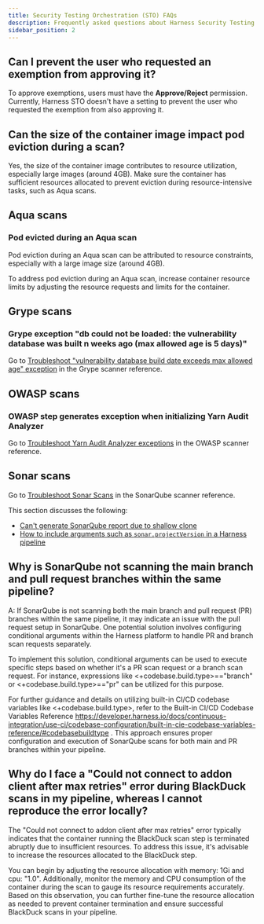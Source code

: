 ```yaml
---
title: Security Testing Orchestration (STO) FAQs
description: Frequently asked questions about Harness Security Testing Orchestration (STO).
sidebar_position: 2
---
```


## Can I prevent the user who requested an exemption from approving it?

To approve exemptions, users must have the **Approve/Reject** permission. Currently, Harness STO doesn't have a setting to prevent the user who requested the exemption from also approving it.

## Can the size of the container image impact pod eviction during a scan?

Yes, the size of the container image contributes to resource utilization, especially large images (around 4GB). Make sure the container has sufficient resources allocated to prevent eviction during resource-intensive tasks, such as Aqua scans.

## Aqua scans

### Pod evicted during an Aqua scan

Pod eviction during an Aqua scan can be attributed to resource constraints, especially with a large image size (around 4GB).

To address pod eviction during an Aqua scan, increase container resource limits by adjusting the resource requests and limits for the container.

## Grype scans

### Grype exception "db could not be loaded: the vulnerability database was built n weeks ago (max allowed age is 5 days)"

Go to [Troubleshoot "vulnerability database build date exceeds max allowed age" exception](/docs/security-testing-orchestration/sto-techref-category/grype/grype-scanner-reference#troubleshoot-vulnerability-database-build-date-exceeds-max-allowed-age-exception) in the Grype scanner reference.

## OWASP scans

### OWASP step generates exception when initializing Yarn Audit Analyzer 

<!-- https://harness.atlassian.net/browse/STO-6975 -->

Go to [Troubleshoot Yarn Audit Analyzer exceptions](/docs/security-testing-orchestration/sto-techref-category/owasp-scanner-reference#owasp-step-generates-yarn-audit-analyzer-exception) in the OWASP scanner reference.
  

## Sonar scans

Go to [Troubleshoot Sonar Scans](/docs/security-testing-orchestration/sto-techref-category/sonarqube-sonar-scanner-reference#troubleshoot-sonar-scans) in the SonarQube scanner reference. 

This section discusses the following:

- [Can't generate SonarQube report due to shallow clone](/docs/security-testing-orchestration/sto-techref-category/sonarqube-sonar-scanner-reference#cant-generate-sonarqube-report-due-to-shallow-clone)
- [How to include arguments such as `sonar.projectVersion` in a Harness pipeline](/docs/security-testing-orchestration/sto-techref-category/sonarqube-sonar-scanner-reference#additional-cli-flags)

## Why is SonarQube not scanning the main branch and pull request branches within the same pipeline?

A: If SonarQube is not scanning both the main branch and pull request (PR) branches within the same pipeline, it may indicate an issue with the pull request setup in SonarQube. One potential solution involves configuring conditional arguments within the Harness platform to handle PR and branch scan requests separately.

To implement this solution, conditional arguments can be used to execute specific steps based on whether it's a PR scan request or a branch scan request. For instance, expressions like <+codebase.build.type>=="branch" or <+codebase.build.type>=="pr" can be utilized for this purpose.

For further guidance and details on utilizing built-in CI/CD codebase variables like <+codebase.build.type>, refer to the Built-in CI/CD Codebase Variables Reference https://developer.harness.io/docs/continuous-integration/use-ci/codebase-configuration/built-in-cie-codebase-variables-reference/#codebasebuildtype . This approach ensures proper configuration and execution of SonarQube scans for both main and PR branches within your pipeline.

## Why do I face a "Could not connect to addon client after max retries" error during BlackDuck scans in my pipeline, whereas I cannot reproduce the error locally?

The "Could not connect to addon client after max retries" error typically indicates that the container running the BlackDuck scan step is terminated abruptly due to insufficient resources. To address this issue, it's advisable to increase the resources allocated to the BlackDuck step.

You can begin by adjusting the resource allocation with memory: 1Gi and cpu: "1.0". Additionally, monitor the memory and CPU consumption of the container during the scan to gauge its resource requirements accurately. Based on this observation, you can further fine-tune the resource allocation as needed to prevent container termination and ensure successful BlackDuck scans in your pipeline.